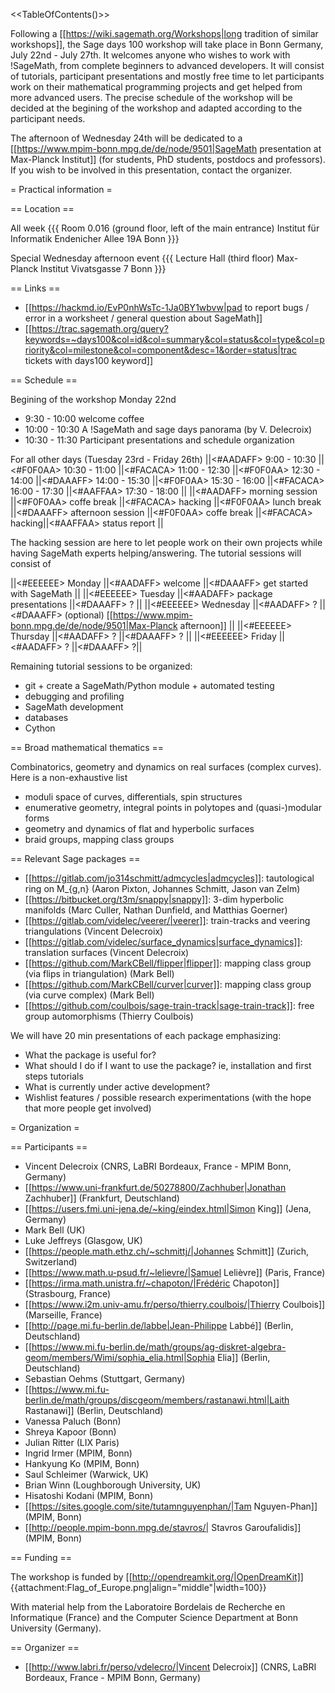 <<TableOfContents()>>

Following a [[https://wiki.sagemath.org/Workshops|long tradition of similar workshops]], the Sage days 100 workshop will take place in Bonn Germany, July 22nd - July 27th. It welcomes anyone who wishes to work with !SageMath, from complete beginners to advanced developers. It will consist of tutorials, participant presentations and mostly free time to let participants work on their mathematical programming projects and get helped from more advanced users. The precise schedule of the workshop will be decided at the begining of the workshop and adapted according to the participant needs.

The afternoon of Wednesday 24th will be dedicated to a [[https://www.mpim-bonn.mpg.de/de/node/9501|SageMath presentation at Max-Planck Institut]] (for students, PhD students, postdocs and professors). If you wish to be involved in this presentation, contact the organizer.

= Practical information =

== Location ==

All week
{{{
Room 0.016 (ground floor, left of the main entrance)
Institut für Informatik
Endenicher Allee 19A
Bonn
}}}

Special Wednesday afternoon event
{{{
Lecture Hall (third floor)
Max-Planck Institut
Vivatsgasse 7
Bonn
}}}


== Links ==

 * [[https://hackmd.io/EvP0nhWsTc-1Ja0BY1wbvw|pad to report bugs / error in a worksheet / general question about SageMath]]
 * [[https://trac.sagemath.org/query?keywords=~days100&col=id&col=summary&col=status&col=type&col=priority&col=milestone&col=component&desc=1&order=status|trac tickets with days100 keyword]]


== Schedule ==

Begining of the workshop Monday 22nd
  *  9:30 - 10:00 welcome coffee
  * 10:00 - 10:30 A !SageMath and sage days panorama (by V. Delecroix)
  * 10:30 - 11:30 Participant presentations and schedule organization

For all other days (Tuesday 23rd - Friday 26th)
||<#AADAFF> 9:00 - 10:30      ||<#F0F0AA> 10:30 - 11:00 ||<#FACACA> 11:00 - 12:30     ||<#F0F0AA> 12:30 - 14:00 ||<#DAAAFF> 14:00 - 15:30 ||<#F0F0AA> 15:30 - 16:00 ||<#FACACA> 16:00 - 17:30 ||<#AAFFAA> 17:30 - 18:00 ||
||<#AADAFF> morning session ||<#F0F0AA> coffe break   ||<#FACACA> hacking ||<#F0F0AA> lunch break ||<#DAAAFF> afternoon session ||<#F0F0AA> coffe break ||<#FACACA> hacking||<#AAFFAA> status report ||

The hacking session are here to let people work on their own projects while having SageMath experts helping/answering. The tutorial sessions will consist of

||<#EEEEEE> Monday    ||<#AADAFF> welcome                 ||<#DAAAFF> get started with SageMath ||
||<#EEEEEE> Tuesday   ||<#AADAFF> package presentations   ||<#DAAAFF> ? ||
||<#EEEEEE> Wednesday ||<#AADAFF> ? ||<#DAAAFF> (optional) [[https://www.mpim-bonn.mpg.de/de/node/9501|Max-Planck afternoon]] ||
||<#EEEEEE> Thursday  ||<#AADAFF> ? ||<#DAAAFF> ? ||
||<#EEEEEE> Friday    ||<#AADAFF> ? ||<#DAAAFF> ?||

Remaining tutorial sessions to be organized:
 * git + create a SageMath/Python module + automated testing
 * debugging and profiling
 * SageMath development
 * databases
 * Cython

== Broad mathematical thematics ==

Combinatorics, geometry and dynamics on real surfaces (complex curves). Here is a non-exhaustive list

 * moduli space of curves, differentials, spin structures
 * enumerative geometry, integral points in polytopes and (quasi-)modular forms
 * geometry and dynamics of flat and hyperbolic surfaces
 * braid groups, mapping class groups

== Relevant Sage packages ==

 * [[https://gitlab.com/jo314schmitt/admcycles|admcycles]]: tautological ring on M_{g,n} (Aaron Pixton, Johannes Schmitt, Jason van Zelm)
 * [[https://bitbucket.org/t3m/snappy|snappy]]: 3-dim hyperbolic manifolds (Marc Culler, Nathan Dunfield, and Matthias Goerner)
 * [[https://gitlab.com/videlec/veerer/|veerer]]: train-tracks and veering triangulations (Vincent Delecroix)
 * [[https://gitlab.com/videlec/surface_dynamics|surface_dynamics]]: translation surfaces (Vincent Delecroix)
 * [[https://github.com/MarkCBell/flipper|flipper]]: mapping class group (via flips in triangulation) (Mark Bell)
 * [[https://github.com/MarkCBell/curver|curver]]: mapping class group (via curve complex) (Mark Bell)
 * [[https://github.com/coulbois/sage-train-track|sage-train-track]]: free group automorphisms (Thierry Coulbois)

We will have 20 min presentations of each package emphasizing:
 * What the package is useful for?
 * What should I do if I want to use the package? ie, installation and first steps tutorials
 * What is currently under active development?
 * Wishlist features / possible research experimentations (with the hope that more people get involved)

= Organization =

== Participants ==

 * Vincent Delecroix (CNRS, LaBRI Bordeaux, France - MPIM Bonn, Germany)
 * [[https://www.uni-frankfurt.de/50278800/Zachhuber|Jonathan Zachhuber]] (Frankfurt, Deutschland)
 * [[https://users.fmi.uni-jena.de/~king/eindex.html|Simon King]] (Jena, Germany)
 * Mark Bell (UK)
 * Luke Jeffreys (Glasgow, UK)
 * [[https://people.math.ethz.ch/~schmittj/|Johannes Schmitt]] (Zurich, Switzerland)
 * [[https://www.math.u-psud.fr/~lelievre/|Samuel Lelièvre]] (Paris, France)
 * [[https://irma.math.unistra.fr/~chapoton/|Frédéric Chapoton]] (Strasbourg, France)
 * [[https://www.i2m.univ-amu.fr/perso/thierry.coulbois/|Thierry Coulbois]] (Marseille, France)
 * [[http://page.mi.fu-berlin.de/labbe|Jean-Philippe Labbé]] (Berlin, Deutschland)
 * [[https://www.mi.fu-berlin.de/math/groups/ag-diskret-algebra-geom/members/Wimi/sophia_elia.html|Sophia Elia]] (Berlin, Deutschland)
 * Sebastian Oehms (Stuttgart, Germany)
 * [[https://www.mi.fu-berlin.de/math/groups/discgeom/members/rastanawi.html|Laith Rastanawi]] (Berlin, Deutschland)
 * Vanessa Paluch (Bonn)
 * Shreya Kapoor (Bonn)
 * Julian Ritter (LIX Paris)
 * Ingrid Irmer (MPIM, Bonn)
 * Hankyung Ko (MPIM, Bonn)
 * Saul Schleimer (Warwick, UK)
 * Brian Winn (Loughborough University, UK)
 * Hisatoshi Kodani (MPIM, Bonn)
 * [[https://sites.google.com/site/tutamnguyenphan/|Tam Nguyen-Phan]] (MPIM, Bonn)
 * [[http://people.mpim-bonn.mpg.de/stavros/| Stavros Garoufalidis]] (MPIM, Bonn)

== Funding ==

The workshop is funded by [[http://opendreamkit.org/|OpenDreamKit]] {{attachment:Flag_of_Europe.png|align="middle"|width=100}}

With material help from the Laboratoire Bordelais de Recherche en Informatique (France) and the Computer Science Department at Bonn University (Germany).

== Organizer ==

 * [[http://www.labri.fr/perso/vdelecro/|Vincent Delecroix]] (CNRS, LaBRI Bordeaux, France - MPIM Bonn, Germany)
